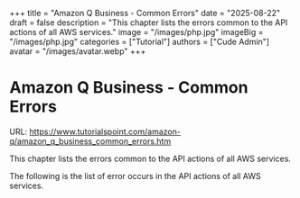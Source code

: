 +++
title = "Amazon Q Business - Common Errors"
date = "2025-08-22"
draft = false
description = "This chapter lists the errors common to the API actions of all AWS services."
image = "/images/php.jpg"
imageBig = "/images/php.jpg"
categories = ["Tutorial"]
authors = ["Cude Admin"]
avatar = "/images/avatar.webp"
+++

# Amazon Q Business - Common Errors

URL: https://www.tutorialspoint.com/amazon-q/amazon_q_business_common_errors.htm

This chapter lists the errors common to the API actions of all AWS services.

The following is the list of error occurs in the API actions of all AWS services.
